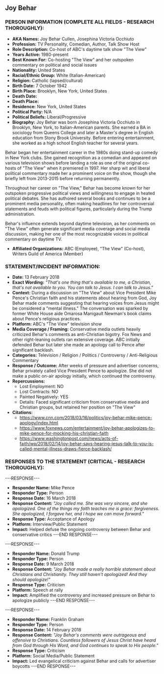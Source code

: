 ## Joy Behar

### PERSON INFORMATION (COMPLETE ALL FIELDS - RESEARCH THOROUGHLY):

- **AKA Names:** Joy Behar Cullen, Josephina Victoria Occhiuto
- **Profession:** TV Personality, Comedian, Author, Talk Show Host
- **Role Description:** Co-host of ABC's daytime talk show "The View"
- **Years Active:** 1980-present
- **Best Known For:** Co-hosting "The View" and her outspoken commentary on political and social issues
- **Nationality:** United States
- **Racial/Ethnic Group:** White (Italian-American)
- **Religion:** Catholic (lapsed/cultural)
- **Birth Date:** 7 October 1942
- **Birth Place:** Brooklyn, New York, United States
- **Death Date:** 
- **Death Place:** 
- **Residence:** New York, United States
- **Political Party:** N/A
- **Political Beliefs:** Liberal/Progressive
- **Biography:** Joy Behar was born Josephina Victoria Occhiuto in Brooklyn, New York, to Italian-American parents. She earned a BA in sociology from Queens College and later a Master's degree in English education from Stony Brook University. Before entering entertainment, she worked as a high school English teacher for several years.

Behar began her entertainment career in the 1980s doing stand-up comedy in New York clubs. She gained recognition as a comedian and appeared on various television shows before landing a role as one of the original co-hosts of "The View" when it premiered in 1997. Her sharp wit and liberal political commentary made her a prominent voice on the show, though she briefly left from 2013-2015 before returning permanently.

Throughout her career on "The View," Behar has become known for her outspoken progressive political views and willingness to engage in heated political debates. She has authored several books and continues to be a prominent media personality, often making headlines for her controversial statements and feuds with political figures, particularly during the Trump administration.

Behar's influence extends beyond daytime television, as her comments on "The View" often generate significant media coverage and social media discussion, making her one of the most recognizable voices in political commentary on daytime TV.

- **Affiliated Organizations:** ABC (Employee), "The View" (Co-host), Writers Guild of America (Member)

### STATEMENT/INCIDENT INFORMATION:
- **Date:** 13 February 2018
- **Exact Wording:** *"That's one thing that's available to me, a Christian, that's not available to you. You can talk to Jesus. I can talk to Jesus."*
- **Context:** During a discussion on "The View" about Vice President Mike Pence's Christian faith and his statements about hearing from God, Joy Behar made comments suggesting that hearing voices from Jesus might be considered a "mental illness." The conversation was sparked by former White House aide Omarosa Manigault Newman's book claims about Pence's religious practices.
- **Platform:** ABC's "The View" television show
- **Media Coverage / Framing:** Conservative media outlets heavily criticized Behar's comments as anti-Christian bigotry. Fox News and other right-leaning outlets ran extensive coverage. ABC initially defended Behar but later she made an apology call to Pence after significant backlash.
- **Categories:** Television / Religion / Politics / Controversy / Anti-Religious Commentary
- **Response / Outcome:** After weeks of pressure and advertiser concerns, Behar privately called Vice President Pence to apologize. She did not make a public on-air apology initially, which continued the controversy.
- **Repercussions:**
  - Lost Employment: NO
  - Lost Contracts: NO  
  - Painted Negatively: YES
  - Details: Faced significant criticism from conservative media and Christian groups, but retained her position on "The View"
- **Citations:** 
  - https://www.cnn.com/2018/03/16/politics/joy-behar-mike-pence-apology/index.html
  - https://www.foxnews.com/entertainment/joy-behar-apologizes-to-mike-pence-for-mocking-his-christian-faith
  - https://www.washingtonpost.com/news/acts-of-faith/wp/2018/02/14/joy-behar-says-hearing-jesus-talk-to-you-is-called-mental-illness-draws-fierce-backlash/

### RESPONSES TO THE STATEMENT (CRITICAL - RESEARCH THOROUGHLY):

---RESPONSE---
- **Responder Name:** Mike Pence
- **Responder Type:** Person
- **Response Date:** 16 March 2018
- **Response Content:** *"Joy called me. She was very sincere, and she apologized. One of the things my faith teaches me is grace: forgiveness. She apologized, I forgave her, and I hope we can move forward."*
- **Response Type:** Acceptance of Apology
- **Platform:** Interview/Public Statement
- **Impact:** Helped defuse the ongoing controversy between Behar and conservative critics
---END RESPONSE---

---RESPONSE---
- **Responder Name:** Donald Trump
- **Responder Type:** Person
- **Response Date:** 9 March 2018
- **Response Content:** *"Joy Behar made a really horrible statement about Christians and Christianity. They still haven't apologized! And they should apologize!"*
- **Response Type:** Criticism
- **Platform:** Speech at rally
- **Impact:** Amplified the controversy and increased pressure on Behar to apologize publicly
---END RESPONSE---

---RESPONSE---
- **Responder Name:** Franklin Graham
- **Responder Type:** Person
- **Response Date:** 14 February 2018
- **Response Content:** *"Joy Behar's comments were outrageous and offensive to Christians. Countless followers of Jesus Christ have heard from God through His Word, and God continues to speak to His people."*
- **Response Type:** Criticism
- **Platform:** Social Media/Public Statement
- **Impact:** Led evangelical criticism against Behar and calls for advertiser boycotts
---END RESPONSE---